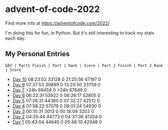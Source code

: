 # advent-of-code-2022

Find more info at https://adventofcode.com/2022/

I'm doing this for fun, in Python.  But it's still interesting to track my stats each day.

## My Personal Entries

    DAY | Part1 Finish | Part 1 Rank | Score | Part 2 Finish | Part 2 Rank | Score
*   [Day 10](Day10/README.md) 08:23:52  33128      0   21:25:56  47197      0
*   [Day 9](Day9/README.md)   07:37:53  30889      0   13:20:50  33759      0
*   [Day 7](Day7/README.md)       >24h  69454      0       >24h  67649      0
*   [Day 6](Day6/README.md)   06:22:31  53922      0   06:26:17  52805      0
*   [Day 5](Day5/README.md)   07:26:31  44360      0   07:32:27  42512      0
*   [Day 4](Day4/README.md)   07:58:23  57079      0   08:01:24  54930      0
*   [Day 3](Day3/README.md)   00:10:31   3013      0   00:18:08   3203      0
*   [Day 2](Day2/README.md)   04:25:44  44773      0   04:37:36  41204      0
*   [Day 1](Day1/README.md)   05:43:04  44645      0   05:48:10  42048      0
